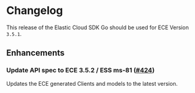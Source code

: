 # Changelog

This release of the Elastic Cloud SDK Go should be used for ECE Version `3.5.1`.

## Enhancements

### Update API spec to ECE 3.5.2 / ESS ms-81 ([#424](https://github.com/elastic/cloud-sdk-go/issues/424))

Updates the ECE generated Clients and models to the latest version.

